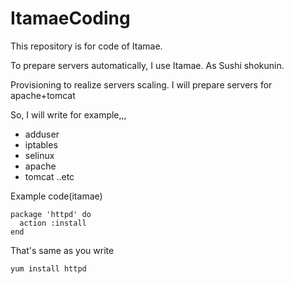 # ItamaeCoding
This repository is for code of Itamae.

To prepare servers automatically, I use Itamae.
As Sushi shokunin.

Provisioning to realize servers scaling.
I will prepare servers for apache+tomcat


So, I will write for example,,,
* adduser
* iptables
* selinux
* apache
* tomcat
..etc


Example code(itamae)
~~~
package 'httpd' do
  action :install
end
~~~
That's same as you write
~~~
yum install httpd
~~~
